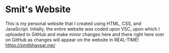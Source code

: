 # Smit's Website
This is my personal website that I created using HTML, CSS, and JavaScript. Intially, the entire website was coded upon VSC, upon which I uploaded to GitHub and make minor changes here and there right here over on GitHub as changes will appear on the website in REAL-TIME!
https://smitbhavsar.me/
